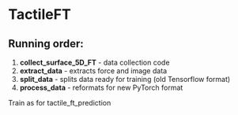 # TactileFT

## Running order:
1. **collect_surface_5D_FT** - data collection code
2. **extract_data** - extracts force and image data
3. **split_data** - splits data ready for training (old Tensorflow format)
4. **process_data** - reformats for new PyTorch format

Train as for tactile_ft_prediction
